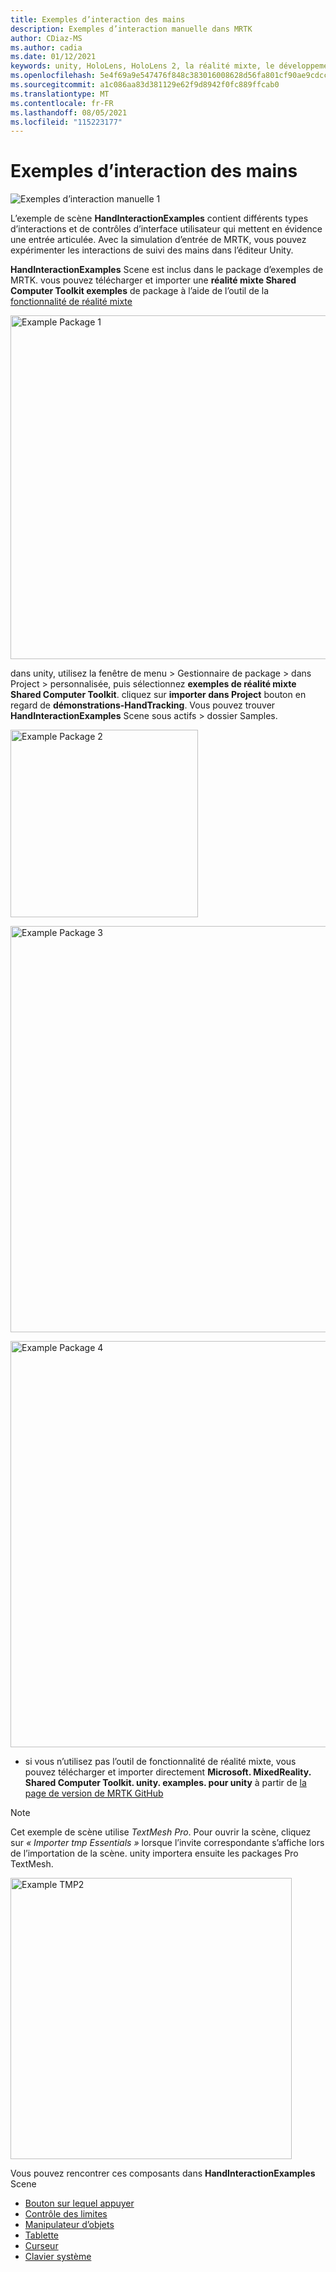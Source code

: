 ```yaml
---
title: Exemples d’interaction des mains
description: Exemples d’interaction manuelle dans MRTK
author: CDiaz-MS
ms.author: cadia
ms.date: 01/12/2021
keywords: unity, HoloLens, HoloLens 2, la réalité mixte, le développement, MRTK, les Interactions main, le contrôle des limites, les boutons enfoncés,
ms.openlocfilehash: 5e4f69a9e547476f848c383016008628d56fa801cf90ae9cdccde9fe791d186f
ms.sourcegitcommit: a1c086aa83d381129e62f9d8942f0fc889ffcab0
ms.translationtype: MT
ms.contentlocale: fr-FR
ms.lasthandoff: 08/05/2021
ms.locfileid: "115223177"
---
```

# <a name="hand-interaction-examples"></a>Exemples d’interaction des mains

![Exemples d’interaction manuelle 1](../images/hand-interaction-examples/MRTK_HandInteractionExamples.png)

L’exemple de scène **HandInteractionExamples** contient différents types d’interactions et de contrôles d’interface utilisateur qui mettent en évidence une entrée articulée. Avec la simulation d’entrée de MRTK, vous pouvez expérimenter les interactions de suivi des mains dans l’éditeur Unity. 

**HandInteractionExamples** Scene est inclus dans le package d’exemples de MRTK. vous pouvez télécharger et importer une **réalité mixte Shared Computer Toolkit exemples** de package à l’aide de l’outil de la [fonctionnalité de réalité mixte](/windows/mixed-reality/develop/unity/welcome-to-mr-feature-tool)

<img src="../images/hand-interaction-examples/MRTK_Examples_Package_MRFT.png" width="550" alt="Example Package 1"><br/>

dans unity, utilisez la fenêtre de menu > Gestionnaire de package > dans Project > personnalisée, puis sélectionnez **exemples de réalité mixte Shared Computer Toolkit**. cliquez sur **importer dans Project** bouton en regard de **démonstrations-HandTracking**. Vous pouvez trouver **HandInteractionExamples** Scene sous actifs > dossier Samples.

<img src="../images/hand-interaction-examples/MRTK_Examples_Package_2.png" width="300" alt="Example Package 2"><br/>

<img src="../images/hand-interaction-examples/MRTK_Examples_Package_3.png" width="650" alt="Example Package 3"><br/>

<img src="../images/hand-interaction-examples/MRTK_Examples_Package_4.png" width="650" alt="Example Package 4"><br/>

* si vous n’utilisez pas l’outil de fonctionnalité de réalité mixte, vous pouvez télécharger et importer directement **Microsoft. MixedReality. Shared Computer Toolkit. unity. examples. pour unity** à partir de [la page de version de MRTK GitHub](https://github.com/microsoft/MixedRealityToolkit-Unity/releases)

> [!NOTE]
> Cet exemple de scène utilise *TextMesh Pro*. Pour ouvrir la scène, cliquez sur *« Importer tmp Essentials »* lorsque l’invite correspondante s’affiche lors de l’importation de la scène. unity importera ensuite les packages Pro TextMesh.

<img src="../images/hand-interaction-examples/MRTK_Examples_TMP2.png" width="450" alt="Example TMP2">



Vous pouvez rencontrer ces composants dans **HandInteractionExamples** Scene

- [Bouton sur lequel appuyer](../ux-building-blocks/button.md)
- [Contrôle des limites](../ux-building-blocks/bounds-control.md)
- [Manipulateur d’objets](../ux-building-blocks/object-manipulator.md)
- [Tablette](../ux-building-blocks/slate.md)
- [Curseur](../ux-building-blocks/sliders.md)
- [Clavier système](../ux-building-blocks/system-keyboard.md)
